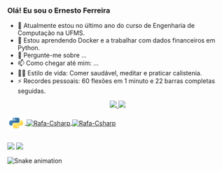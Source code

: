 ### Olá! Eu sou o Ernesto Ferreira


- 🔭 Atualmente estou no último ano do curso de Engenharia de Computação na UFMS.
- 🌱 Estou aprendendo Docker e a trabalhar com dados financeiros em Python.
- 💬 Pergunte-me sobre ...
- 📫 Como chegar até mim: ...
- 🤸‍♂️ Estilo de vida: Comer saudável, meditar e praticar calistenia.
- ⚡ Recordes pessoais: 60 flexões em 1 minuto e 22 barras completas seguidas.

<div align="center">
  <a href="https://github.com/ernestojr-7">
  <img height="180em" src="https://github-readme-stats.vercel.app/api?username=ernestojr-7&show_icons=true&theme=dark&include_all_commits=true&count_private=true"/>
  <img height="180em" src="https://github-readme-stats.vercel.app/api/top-langs/?username=ernestojr-7&layout=compact&langs_count=7&theme=dark"/>
</div>
<div style="display: inline_block"><br>
  <img align="center" alt="Rafa-Python" height="30" width="40" src="https://raw.githubusercontent.com/devicons/devicon/master/icons/python/python-original.svg">
  <img align="center" alt="Rafa-Csharp" height="30" width="40" src="https://cdn.jsdelivr.net/gh/devicons/devicon/icons/c/c-original.svg" />
  <img align="center" alt="Rafa-Csharp" height="30" width="40" src="https://cdn.jsdelivr.net/gh/devicons/devicon/icons/cplusplus/cplusplus-original.svg" />

</div>
  
  ##
 
<div> 
</a> 
  <a href = "mailto:santosunior@gmail.com"><img src="https://img.shields.io/badge/-Gmail-%23333?style=for-the-badge&logo=gmail&logoColor=white" target="_blank"></a>
  <a href="https://www.linkedin.com/in/ernesto-ferreira-dos-santos-junior-650ab1229" target="_blank"><img src="https://img.shields.io/badge/-LinkedIn-%230077B5?style=for-the-badge&logo=linkedin&logoColor=white" target="_blank"></a> 
 
  ![Snake animation](https://github.com/ernestojr-7)
 
</div>
